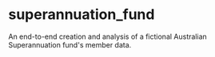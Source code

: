 # superannuation_fund
An end-to-end creation and analysis of a fictional Australian Superannuation fund's member data. 
